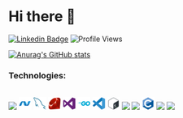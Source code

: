 # Hi there 👋

[![Linkedin Badge](https://img.shields.io/badge/-richardjones-blue?style=flat-square&logo=Linkedin&logoColor=white&link=https://www.linkedin.com/in/richard-jones-2a8934a2/)](https://www.linkedin.com/in/richard-jones-2a8934a2/)
![Profile Views](https://komarev.com/ghpvc/?username=assassinukg&color=green)



[![Anurag's GitHub stats](https://github-readme-stats.vercel.app/api?username=assassinukg&layout=compact&theme=radical)](https://github.com/assassinukg/github-readme-stats&layout=compact&theme=radical)

### Technologies:
<div style="display: inline_block"><br>
  <code><img height="25" src="https://cdn.jsdelivr.net/gh/devicons/devicon/icons/javascript/javascript-original.svg"></code>
  <code><img height="25" src="https://github.com/devicons/devicon/blob/v2.14.0/icons/dot-net/dot-net-original.svg"></code>
  <code><img height="25" src="https://github.com/devicons/devicon/blob/v2.14.0/icons/mysql/mysql-original.svg"></code>
  <code><img height="25" src="https://github.com/devicons/devicon/blob/v2.14.0/icons/ruby/ruby-original.svg"></code>
  <code><img height="25" src="https://github.com/devicons/devicon/blob/v2.14.0/icons/visualstudio/visualstudio-plain.svg"></code>
  <code><img height="25" src="https://github.com/devicons/devicon/blob/v2.14.0/icons/go/go-original-wordmark.svg"></code>
  <code><img height="25" src="https://github.com/devicons/devicon/blob/v2.14.0/icons/vscode/vscode-original.svg"></code>
  <code><img height="25" src="https://github.com/devicons/devicon/blob/v2.14.0/icons/bash/bash-original.svg"></code>
  <code><img height="25" src="https://cdn.jsdelivr.net/gh/devicons/devicon/icons/html5/html5-original.svg"></code>
  <code><img height="25" src="https://cdn.jsdelivr.net/gh/devicons/devicon/icons/css3/css3-original.svg"></code>
  <code><img height="25" src="https://raw.githubusercontent.com/devicons/devicon/v2.14.0/icons/c/c-original.svg"></code>
  <code><img height="25" src="https://cdn.jsdelivr.net/gh/devicons/devicon/icons/redux/redux-original.svg"></code> 
  <code><img height="25" src="https://cdn.jsdelivr.net/gh/devicons/devicon/icons/linux/linux-original.svg"></code>
</div>
<!--


Here are some ideas to get you started:

- 🔭 I’m currently working on ...
- 🌱 I’m currently learning ...
- 👯 I’m looking to collaborate on ...
- 🤔 I’m looking for help with ...
- 💬 Ask me about ...
- 📫 How to reach me: ...
- 😄 Pronouns: ...
- ⚡ Fun fact: ...
-->
